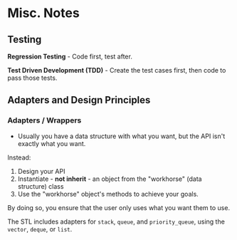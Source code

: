 Misc. Notes
==========

## Testing
**Regression Testing** - Code first, test after.

**Test Driven Development (TDD)** - Create the test cases first, then code to pass those tests.

## Adapters and Design Principles
### Adapters / Wrappers
* Usually you have a data structure with what you want, but the API isn't exactly what you want.

Instead:

1. Design your API
2. Instantiate - **not inherit** - an object from the "workhorse" (data structure) class
3. Use the "workhorse" object's methods to achieve your goals.

By doing so, you ensure that the user only uses what you want them to use.

The STL includes adapters for `stack`, `queue`, and `priority_queue`, using the `vector`, `deque`, or `list`.